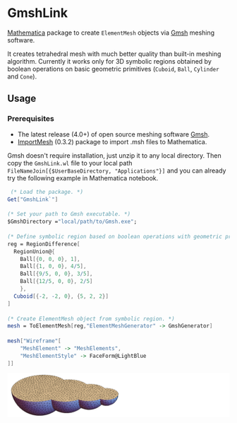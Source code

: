 # GmshLink

[Mathematica](http://www.wolfram.com/mathematica/) package to create `ElementMesh` objects via [Gmsh](http://gmsh.info/) meshing software.

It creates tetrahedral mesh with much better quality than built-in meshing algorithm.
Currently it works only for 3D symbolic regions obtained by boolean operations on
basic geometric primitives (`Cuboid`, `Ball`, `Cylinder` and `Cone`).

## Usage

### Prerequisites

* The latest release (4.0+) of open source meshing software [Gmsh](http://gmsh.info/).
* [ImportMesh](http://github.com/c3m-labs/ImportMesh) (0.3.2) package to import .msh files to Mathematica.

Gmsh doesn't require installation, just unzip it to any local directory. 
Then copy the `GmshLink.wl` file to your local path `FileNameJoin[{$UserBaseDirectory, "Applications"}]` and
you can already try the following example in Mathematica notebook.

```mathematica
 (* Load the package. *)
Get["GmshLink`"]

(* Set your path to Gmsh executable. *)
$GmshDirectory ="local/path/to/Gmsh.exe";

(* Define symbolic region based on boolean operations with geometric primitives. *)
reg = RegionDifference[
  RegionUnion@{
    Ball[{0, 0, 0}, 1],
    Ball[{1, 0, 0}, 4/5],
    Ball[{9/5, 0, 0}, 3/5],
    Ball[{12/5, 0, 0}, 2/5]
    },
  Cuboid[{-2, -2, 0}, {5, 2, 2}]
]

(* Create ElementMesh object from symbolic region. *)
mesh = ToElementMesh[reg,"ElementMeshGenerator" -> GmshGenerator]

mesh["Wireframe"[
    "MeshElement" -> "MeshElements",
    "MeshElementStyle" -> FaceForm@LightBlue
]]
```

![mesh](Images/ExampleBalls.PNG)
